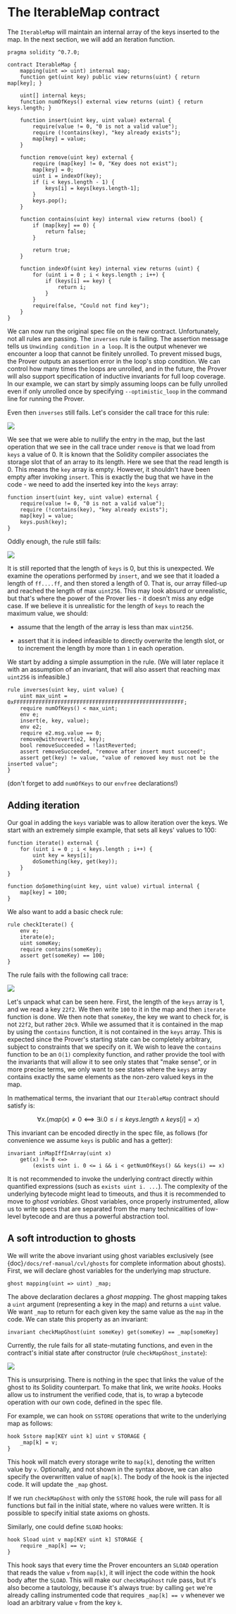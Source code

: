 The IterableMap contract
========================

The `IterableMap` will maintain an internal array of the keys inserted to the map. In the next section, we will add an iteration function.

```solidity
pragma solidity ^0.7.0;

contract IterableMap {
    mapping(uint => uint) internal map;
    function get(uint key) public view returns(uint) { return map[key]; }

    uint[] internal keys;
    function numOfKeys() external view returns (uint) { return keys.length; }

    function insert(uint key, uint value) external {
        require(value != 0, "0 is not a valid value");
        require (!contains(key), "key already exists");
        map[key] = value;
    }

    function remove(uint key) external {
        require (map[key] != 0, "Key does not exist");
        map[key] = 0;
        uint i = indexOf(key);
        if (i < keys.length - 1) {
            keys[i] = keys[keys.length-1];
        }
        keys.pop();
    }

    function contains(uint key) internal view returns (bool) {
        if (map[key] == 0) {
            return false;
        }

        return true;
    }

    function indexOf(uint key) internal view returns (uint) {
        for (uint i = 0 ; i < keys.length ; i++) {
            if (keys[i] == key) {
                return i;
            }
        }
        require(false, "Could not find key");
    }
}
```

We can now run the original spec file on the new contract. Unfortunately, not
all rules are passing. The `inverses` rule is failing. The assertion message
tells us `Unwinding condition in a loop`. It is the output whenever we
encounter a loop that cannot be finitely unrolled. To prevent missed bugs, the
Prover outputs an assertion error in the loop's stop condition. We
can control how many times the loops are unrolled, and in the future, the
Prover will also support specification of inductive invariants for full loop
coverage. In our example, we can start by simply assuming loops can be fully
unrolled even if only unrolled once by specifying `--optimistic_loop` in the
command line for running the Prover.

Even then `inverses` still fails. Let's consider the call trace for this rule:

![](failure_1.png)

We see that we were able to nullify the entry in the map, but the last operation that we see in the call trace under `remove` is that we load from `keys` a value of 0. It is known that the Solidity compiler associates the storage slot that of an array to its length. Here we see that the read length is 0. This means the `key` array is empty. However, it shouldn't have been empty after invoking `insert`. This is exactly the bug that we have in the code - we need to add the inserted key into the `keys` array:

```cvl
function insert(uint key, uint value) external {
    require(value != 0, "0 is not a valid value");
    require (!contains(key), "key already exists");
    map[key] = value;
    keys.push(key);
}
```

Oddly enough, the rule still fails:

![](failure_2.png)

It is still reported that the length of `keys` is 0, but this is unexpected. We examine the operations performed by `insert`, and we see that it loaded a length of `ff....ff`, and then stored a length of 0. That is, our array filled-up and reached the length of max `uint256`. This may look absurd or unrealistic, but that's where the power of the Prover lies - it doesn't miss any edge case. If we believe it is unrealistic for the length of `keys` to reach the maximum value, we should:

*   assume that the length of the array is less than max `uint256`.
    
*   assert that it is indeed infeasible to directly overwrite the length slot, or to increment the length by more than `1` in each operation.
    

We start by adding a simple assumption in the rule. (We will later replace it with an assumption of an invariant, that will also assert that reaching max `uint256` is infeasible.)

```cvl
rule inverses(uint key, uint value) {
    uint max_uint = 0xFFFFFFFFFFFFFFFFFFFFFFFFFFFFFFFFFFFFFFFFFFFFFFFFFFFFFF;
    require numOfKeys() < max_uint;
    env e;
    insert(e, key, value);
    env e2;
    require e2.msg.value == 0;
    remove@withrevert(e2, key);
    bool removeSucceeded = !lastReverted;
    assert removeSucceeded, "remove after insert must succeed";
    assert get(key) != value, "value of removed key must not be the inserted value";
}
```

(don't forget to add `numOfKeys` to our `envfree` declarations!)

## Adding iteration

Our goal in adding the `keys` variable was to allow iteration over the keys. We start with an extremely simple example, that sets all keys' values to 100:

```cvl
function iterate() external {
    for (uint i = 0 ; i < keys.length ; i++) {
        uint key = keys[i];
        doSomething(key, get(key));
    }
}

function doSomething(uint key, uint value) virtual internal {
    map[key] = 100;
}
```

We also want to add a basic check rule:

```cvl
rule checkIterate() {
    env e;
    iterate(e);
    uint someKey;    
    require contains(someKey);
    assert get(someKey) == 100;
}
```

The rule fails with the following call trace:

![](iter_fail.png)

Let's unpack what can be seen here. First, the length of the `keys` array is 1, and we read a key `22f2`. We then write `100` to it in the map and then `iterate` function is done. We then note that `someKey`, the key we want to check for, is not `22f2`, but rather `20c9`. While we assumed that it is contained in the map by using the `contains` function, it is not contained in the `keys` array. This is expected since the Prover's starting state can be completely arbitrary, subject to constraints that we specify on it. We wish to leave the `contains` function to be an `O(1)` complexity function, and rather provide the tool with the invariants that will allow it to see only states that "make sense", or in more precise terms, we only want to see states where the `keys` array contains exactly the same elements as the non-zero valued keys in the map.

In mathematical terms, the invariant that our `IterableMap` contract should satisfy is:

$$∀x.(map(x)≠0⟺∃i.0≤i≤keys.length∧keys[i]=x)$$

This invariant can be encoded directly in the spec file, as follows (for convenience we assume `keys` is public and has a getter):

```cvl
invariant inMapIffInArray(uint x) 
    get(x) != 0 <=> 
        (exists uint i. 0 <= i && i < getNumOfKeys() && keys(i) == x)
```

It is not recommended to invoke the underlying contract directly within
quantified expressions (such as `exists uint i. ...`). The complexity of the
underlying bytecode might lead to timeouts, and thus it is recommended to move
to _ghost variables_. Ghost variables, once properly instrumented, allow us to
write specs that are separated from the many technicalities of low-level
bytecode and are thus a powerful abstraction tool.

A soft introduction to ghosts
-----------------------------

We will write the above invariant using ghost variables exclusively (see
{doc}`/docs/ref-manual/cvl/ghosts` for complete information about ghosts). First, we
will declare ghost variables for the underlying map structure.

```cvl
ghost mapping(uint => uint) _map;
```

The above declaration declares a _ghost mapping_. The ghost mapping takes a
`uint` argument (representing a key in the map) and returns a `uint` value. We
want `_map` to return for each given key the same value as the `map` in the
code. We can state this property as an invariant:

```cvl
invariant checkMapGhost(uint someKey) get(someKey) == _map[someKey]
```

Currently, the rule fails for all state-mutating functions, and even in the contract's initial state after constructor (rule `checkMapGhost_instate`):

![](ghost_fail.png)

This is unsurprising. There is nothing in the spec that links the
value of the ghost to its Solidity counterpart. To make that link, we write
_hooks_. Hooks allow us to instrument the verified code, that is, to wrap a
bytecode operation with our own code, defined in the spec file.

For example, we can hook on `SSTORE` operations that write to the underlying
map as follows:

```cvl
hook Sstore map[KEY uint k] uint v STORAGE {
    _map[k] = v;
}
```

This hook will match every storage write to `map[k]`, denoting the written
value by `v`. Optionally, and not shown in the syntax above, we can also
specify the overwritten value of `map[k]`. The body of the hook is the injected
code. It will update the `_map` ghost.

If we run `checkMapGhost` with only the `SSTORE` hook, the rule will pass for
all functions but fail in the initial state, where no values were written. It
is possible to specify initial state axioms on ghosts.

Similarly, one could define `SLOAD` hooks:

```cvl
hook Sload uint v map[KEY uint k] STORAGE {
    require _map[k] == v;
}
```

This hook says that every time the Prover encounters an `SLOAD` operation that
reads the value `v` from `map[k]`, it will inject the code within the hook body
after the `SLOAD`. This will make our `checkMapGhost` rule pass, but it's also
become a tautology, because it's always true: by calling `get` we're already
calling instrumented code that requires `_map[k] == v` whenever we load an
arbitrary value `v` from the key `k`.

